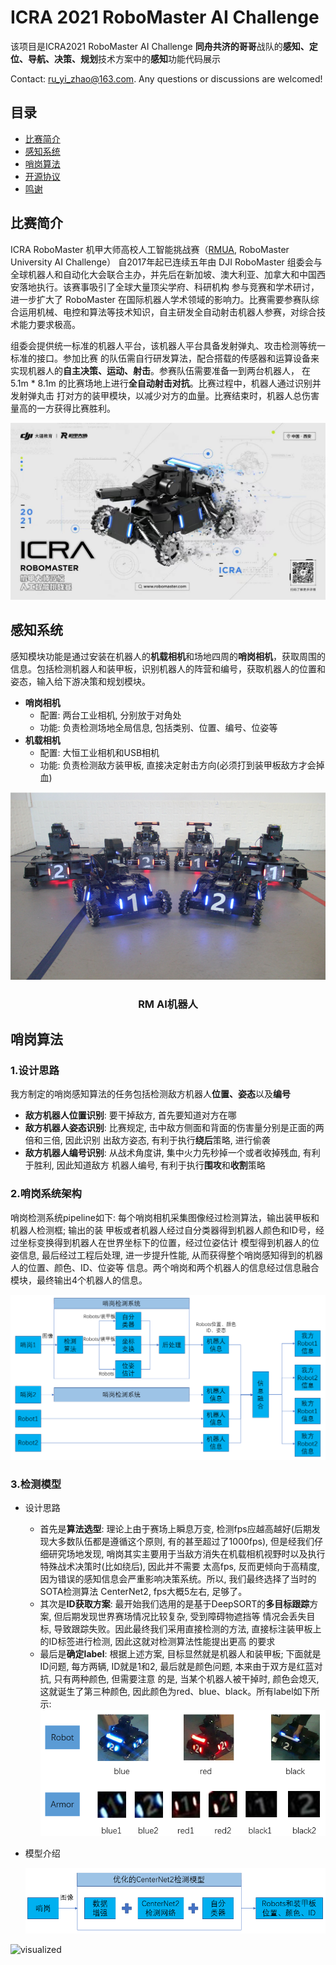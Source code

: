 # ICRA 2021 RoboMaster AI Challenge
该项目是ICRA2021 RoboMaster AI Challenge **同舟共济的哥哥**战队的**感知、定位、导航、决策、规划**技术方案中的**感知**功能代码展示

Contact: [ru_yi_zhao@163.com](mailto:ru_yi_zhao@163.com). Any questions or discussions are welcomed! 

## 目录

- [比赛简介](#比赛简介)
- [感知系统](#感知系统)
- [哨岗算法](#哨岗算法)
- [开源协议](#开源协议)
- [鸣谢](#鸣谢)

## 比赛简介
ICRA RoboMaster 机甲大师高校人工智能挑战赛（[RMUA](https://www.robomaster.com/zh-CN/robo/icra?djifrom=nav), RoboMaster University AI Challenge）
自2017年起已连续五年由 DJI RoboMaster 组委会与全球机器人和自动化大会联合主办，并先后在新加坡、澳大利亚、加拿大和中国西安落地执行。该赛事吸引了全球大量顶尖学府、科研机构
参与竞赛和学术研讨，进一步扩大了 RoboMaster 在国际机器人学术领域的影响力。比赛需要参赛队综合运用机械、电控和算法等技术知识，自主研发全自动射击机器人参赛，对综合技术能力要求极高。

组委会提供统一标准的机器人平台，该机器人平台具备发射弹丸、攻击检测等统一标准的接口。参加比赛
的队伍需自行研发算法，配合搭载的传感器和运算设备来实现机器人的**自主决策、运动、射击**。参赛队伍需要准备一到两台机器人，
在 5.1m * 8.1m 的比赛场地上进行**全自动射击对抗**。比赛过程中，机器人通过识别并发射弹丸击
打对方的装甲模块，以减少对方的血量。比赛结束时，机器人总伤害量高的一方获得比赛胜利。

![introduction](./figs/intro.jpg)

## 感知系统
感知模块功能是通过安装在机器人的**机载相机**和场地四周的**哨岗相机**，获取周围的信息。包括检测机器人和装甲板，识别机器人的阵营和编号，获取机器人的位置和姿态，输入给下游决策和规划模块。
+ **哨岗相机**
    + 配置: 两台工业相机, 分别放于对角处
    + 功能: 负责检测场地全局信息, 包括类别、位置、编号、位姿等
+ **机载相机**
    + 配置: 大恒工业相机和USB相机
    + 功能: 负责检测敌方装甲板, 直接决定射击方向(必须打到装甲板敌方才会掉血)

<p align="center">
  <a>
    <img src="./figs/robot.png" alt="robot" width="600" height="300">
  </a>
  <h3 align="center">RM AI机器人</h3> </p>

## 哨岗算法
### 1.设计思路
我方制定的哨岗感知算法的任务包括检测敌方机器人**位置、姿态**以及**编号**
+ **敌方机器人位置识别**: 要干掉敌方, 首先要知道对方在哪
+ **敌方机器人姿态识别**: 比赛规定, 击中敌方侧面和背面的伤害量分别是正面的两倍和三倍, 因此识别
出敌方姿态, 有利于执行**绕后**策略, 进行偷袭
+ **敌方机器人编号识别**: 从战术角度讲, 集中火力先秒掉一个或者收掉残血, 有利于胜利, 因此知道敌方
机器人编号, 有利于执行**围攻**和**收割**策略

### 2.哨岗系统架构
哨岗检测系统pipeline如下: 每个哨岗相机采集图像经过检测算法，输出装甲板和机器人检测框; 输出的装
甲板或者机器人经过自分类器得到机器人颜色和ID号，经过坐标变换得到机器人在世界坐标下的位置，经过位姿估计
模型得到机器人的位姿信息, 最后经过工程后处理, 进一步提升性能, 从而获得整个哨岗感知得到的机器人的位置、颜色、ID、位姿等
信息。两个哨岗和两个机器人的信息经过信息融合模块，最终输出4个机器人的信息。

![pipeline](./figs/pipeline.png)

### 3.检测模型
+ 设计思路
    + 首先是**算法选型**: 理论上由于赛场上瞬息万变, 检测fps应越高越好(后期发现大多数队伍都是遵循这个原则, 有的甚至超过了1000fps), 
    但是经我们仔细研究场地发现, 哨岗其实主要用于当敌方消失在机载相机视野时以及执行特殊战术决策时(比如绕后), 因此并不需要
    太高fps, 反而更倾向于高精度, 因为错误的感知信息会严重影响决策系统。所以, 我们最终选择了当时的SOTA检测算法
    CenterNet2, fps大概5左右, 足够了。
    + 其次是**ID获取方案**: 最开始我们选用的是基于DeepSORT的**多目标跟踪**方案, 但后期发现世界赛场情况比较复杂, 受到障碍物遮挡等
    情况会丢失目标, 导致跟踪失败。因此最终我们采用直接检测的方法, 直接标注装甲板上的ID标签进行检测, 因此这就对检测算法性能提出更高
    的要求
    + 最后是**确定label**: 根据上述方案, 目标显然就是机器人和装甲板; 下面就是ID问题, 每方两辆, ID就是1和2, 最后就是颜色问题, 本来由于双方是红蓝对抗, 只有两种颜色, 但需要注意
    的是, 当某个机器人被干掉时, 颜色会熄灭, 这就诞生了第三种颜色, 因此颜色为red、blue、black。所有label如下所示:
![label](./figs/label.png)

+ 模型介绍

    ![model](./figs/CenterNet2.png)

![visualized](./figs/test.gif)



